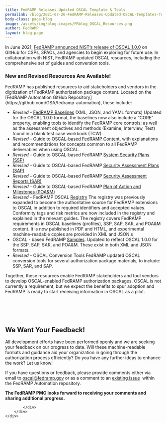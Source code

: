 ```yaml
---
title: FedRAMP Releases Updated OSCAL Template & Tools
permalink: /blog/2021-07-20-FedRAMP-Releases-Updated-OSCAL-Templates-Tools/
body-class: page-blog
image: /assets/img/blog-images/FRblog_OSCAL_Resources.png
author: FedRAMP
layout: blog-page
---
```


In June 2021, [FedRAMP announced NIST’s release of OSCAL 1.0.0](https://www.fedramp.gov/blog/2021-06-08-NISTs-OSCAL-1-0-0-Release/) on GitHub for CSPs, 3PAOs, and agencies to begin exploring for future use. In collaboration with NIST, FedRAMP updated OSCAL resources, including the comprehensive set of guides and conversion tools. 

<h3>New and Revised Resources Are Available!</h3>
FedRAMP has published resources to aid stakeholders and vendors in the digitization of FedRAMP authorization package content. Located on the [FedRAMP Automation GitHub Repository](https://github.com/GSA/fedramp-automation), these include:

- *Revised* - [FedRAMP Baselines](https://github.com/GSA/fedramp-automation/tree/master/dist/content/baselines/rev4) (XML, JSON, and YAML formats)
Updated for the OSCAL 1.0.0 format, the baselines now also include a “CORE” property, enabling tools to identify the FedRAMP core controls; as well as the assessment objectives and methods (Examine, Interview, Test) found in a blank test case workbook (TCW).
- *Revised* - Guide to [OSCAL-based FedRAMP Content](https://github.com/GSA/fedramp-automation/raw/master/documents/Guide_to_OSCAL-based_FedRAMP_Content.pdf), with explanations and recommendations for concepts common to all FedRAMP deliverables when using OSCAL.
- *Revised* - Guide to OSCAL-based FedRAMP [System Security Plans (SSP)](https://github.com/GSA/fedramp-automation/raw/master/documents/Guide_to_OSCAL-based_FedRAMP_System_Security_Plans_(SSP).pdf)
- *Revised* - Guide to OSCAL-based FedRAMP [Security Assessment Plans (SAP)](https://github.com/GSA/fedramp-automation/raw/master/documents/Guide_to_OSCAL-based_FedRAMP_Security_Assessment_Plans_(SAP).pdf)
- *Revised* - Guide to OSCAL-based FedRAMP [Security Assessment Reports (SAR)](https://github.com/GSA/fedramp-automation/raw/master/documents/Guide_to_OSCAL-based_FedRAMP_Security_Assessment_Reports_(SAR).pdf)
- *Revised* - Guide to OSCAL-based FedRAMP [Plan of Action and Milestones (POA&M)](https://github.com/GSA/fedramp-automation/raw/master/documents/Guide_to_OSCAL-based_FedRAMP_Plan_of_Action_and_Milestones_(POAM).pdf)
- *Revised* - FedRAMP OSCAL [Registry](https://raw.githubusercontent.com/GSA/fedramp-automation/master/documents/FedRAMP_Extensions.pdf)
The registry was previously expanded to become the authoritative source for FedRAMP extensions to OSCAL in addition to required identifiers and accepted values. Conformity tags and risk metrics are now included in the registry and explained in the relevant guides. The registry covers FedRAMP requirements in OSCAL baselines (profiles), SSP, SAP, SAR, and POA&M content. It is now published in PDF and HTML, and experimental machine-readable copies are provided in XML and JSON.s
- OSCAL - based FedRAMP [Samples](https://github.com/GSA/fedramp-automation/tree/master/dist/content/templates).
Updated to reflect OSCAL 1.0.0 for the SSP, SAP, SAR, and POA&M. These exist in both XML and JSON formats.
- *Revised* - OSCAL Conversion Tools
FedRAMP updated OSCAL conversion tools for several authorization package materials, to include: SSP, SAR, and SAP. 

Together, these resources enable FedRAMP stakeholders and tool vendors to develop OSCAL-enabled FedRAMP authorization packages. OSCAL is not currently a requirement, but we expect the benefits to spur adoption and FedRAMP is ready to start receiving information in OSCAL as a pilot.

<section class="fedramp-page-container lightest-gray-bkg" style="margin-top:40px">
	<div class="grid-container " style="padding: 2rem 0" >
		<div class="full-row grid-row">
			<div class="full-col desktop:grid-col-12">
				<h2>We Want Your Feedback!</h2> 
<p>All development efforts have been performed openly and we are seeking your feedback on our progress to date. Will these machine-readable formats and guidance aid your organization in going through the authorization process efficiently? Do you have any further ideas to enhance the work? Let us know!</p>
<p>If you have questions or feedback, please provide comments either via email to <a href="mailto:oscal@fedramp.gov">oscal@fedramp.gov</a> or as a comment to an <a href="https://github.com/GSA/fedramp-automation/issues" target="_blank">existing issue</a>&nbsp;<i class="fas fa-external-link-alt fa-sm"></i> within the FedRAMP Automation repository.</p>
<p><strong>The FedRAMP PMO looks forward to receiving your comments and sharing additional progress.</strong>
</p>


			</div>
		</div>
	</div>
</section>
